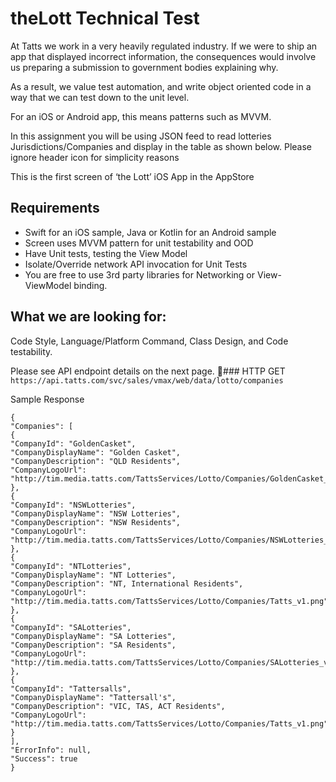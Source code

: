 
# theLott Technical Test


At Tatts we work in a very heavily regulated industry. If we were to ship an app that displayed incorrect information, the consequences would involve us preparing a submission to government bodies explaining why.

As a result, we value test automation, and write object oriented code in a way that we can test down to the unit level.

For an iOS or Android app, this means patterns such as MVVM.

In this assignment you will be using JSON feed to read lotteries Jurisdictions/Companies and display in the table as shown below.
Please ignore header icon for simplicity reasons

This is the first screen of ‘the Lott’ iOS App in the AppStore


## Requirements

- Swift for an iOS sample, Java or Kotlin for an Android sample
- Screen uses MVVM pattern for unit testability and OOD
- Have Unit tests, testing the View Model
- Isolate/Override network API invocation for Unit Tests
- You are free to use 3rd party libraries for Networking or View-ViewModel binding.


## What we are looking for:
Code Style, Language/Platform Command, Class Design, and Code testability.


Please see API endpoint details on the next page.
### HTTP GET
```https://api.tatts.com/svc/sales/vmax/web/data/lotto/companies```


Sample Response

```
{
"Companies": [
{
"CompanyId": "GoldenCasket",
"CompanyDisplayName": "Golden Casket",
"CompanyDescription": "QLD Residents",
"CompanyLogoUrl": "http://tim.media.tatts.com/TattsServices/Lotto/Companies/GoldenCasket_v1.png"
},
{
"CompanyId": "NSWLotteries",
"CompanyDisplayName": "NSW Lotteries",
"CompanyDescription": "NSW Residents",
"CompanyLogoUrl": "http://tim.media.tatts.com/TattsServices/Lotto/Companies/NSWLotteries_v1.png"
},
{
"CompanyId": "NTLotteries",
"CompanyDisplayName": "NT Lotteries",
"CompanyDescription": "NT, International Residents",
"CompanyLogoUrl": "http://tim.media.tatts.com/TattsServices/Lotto/Companies/Tatts_v1.png"
},
{
"CompanyId": "SALotteries",
"CompanyDisplayName": "SA Lotteries",
"CompanyDescription": "SA Residents",
"CompanyLogoUrl": "http://tim.media.tatts.com/TattsServices/Lotto/Companies/SALotteries_v1.png"
},
{
"CompanyId": "Tattersalls",
"CompanyDisplayName": "Tattersall's",
"CompanyDescription": "VIC, TAS, ACT Residents",
"CompanyLogoUrl": "http://tim.media.tatts.com/TattsServices/Lotto/Companies/Tatts_v1.png"
}
],
"ErrorInfo": null,
"Success": true
}
```
